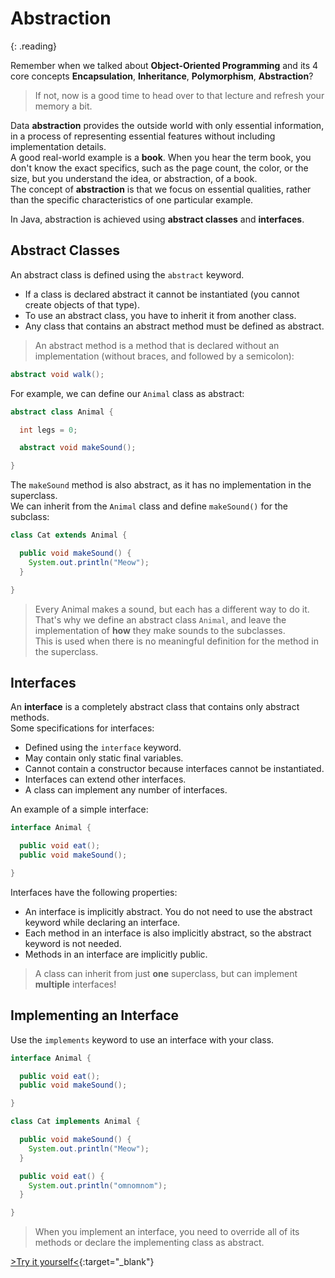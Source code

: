 # Abstraction
{: .reading}

Remember when we talked about **Object-Oriented Programming** and its 4 core concepts **Encapsulation**, **Inheritance**, **Polymorphism**, **Abstraction**?
>If not, now is a good time to head over to that lecture and refresh your memory a bit.

Data **abstraction** provides the outside world with only essential information, in a process of representing essential features without including implementation details.\
A good real-world example is a **book**. When you hear the term book, you don't know the exact specifics, such as the page count, the color, or the size, but you understand the idea, or abstraction, of a book.\
The concept of **abstraction** is that we focus on essential qualities, rather than the specific characteristics of one particular example.

In Java, abstraction is achieved using **abstract classes** and **interfaces**.

## Abstract Classes
An abstract class is defined using the ``abstract`` keyword.
- If a class is declared abstract it cannot be instantiated (you cannot create objects of that type).
- To use an abstract class, you have to inherit it from another class.
- Any class that contains an abstract method must be defined as abstract.

> An abstract method is a method that is declared without an implementation (without braces, and followed by a semicolon):

````java
abstract void walk();
````

For example, we can define our ``Animal`` class as abstract:

````java
abstract class Animal {

  int legs = 0;

  abstract void makeSound();

}
````

The ``makeSound`` method is also abstract, as it has no implementation in the superclass.\
We can inherit from the ``Animal`` class and define ``makeSound()`` for the subclass:

````java
class Cat extends Animal {

  public void makeSound() {
    System.out.println("Meow");
  }

}
````

>Every Animal makes a sound, but each has a different way to do it. That's why we define an abstract class ``Animal``, and leave the implementation of **how** they make sounds to the subclasses.\
This is used when there is no meaningful definition for the method in the superclass.

## Interfaces

An **interface** is a completely abstract class that contains only abstract methods.\
Some specifications for interfaces:
- Defined using the ``interface`` keyword.
- May contain only static final variables.
- Cannot contain a constructor because interfaces cannot be instantiated.
- Interfaces can extend other interfaces.
- A class can implement any number of interfaces.

An example of a simple interface:
````java
interface Animal {

  public void eat();
  public void makeSound();

}
````
Interfaces have the following properties:
- An interface is implicitly abstract. You do not need to use the abstract keyword while declaring an interface.
- Each method in an interface is also implicitly abstract, so the abstract keyword is not needed.
- Methods in an interface are implicitly public.

>A class can inherit from just **one** superclass, but can implement **multiple** interfaces!

## Implementing an Interface

Use the ``implements`` keyword to use an interface with your class.
````java
interface Animal {

  public void eat();
  public void makeSound();

}
````
````java
class Cat implements Animal {

  public void makeSound() {
    System.out.println("Meow");
  }

  public void eat() {
    System.out.println("omnomnom");
  }

}
````
> When you implement an interface, you need to override all of its methods or declare the implementing class as abstract.

[>Try it yourself<](https://repl.it/@m0stlyharmless/MCIAppExInterfaces#Main.java){:target="_blank"}